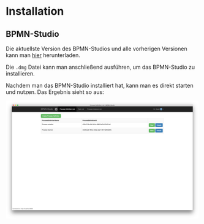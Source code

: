 # Installation

## BPMN-Studio

Die aktuellste Version des BPMN-Studios und alle vorherigen Versionen
kann man
[hier](https://github.com/process-engine/bpmn-studio/releases)
herunterladen.

Die `.dmg` Datei kann man anschließend ausführen, um das BPMN-Studio
zu installieren.

Nachdem man das BPMN-Studio installiert hat, kann man es direkt starten
und nutzen. Das Ergebnis sieht so aus:

![BPMN-Studio](images/bpmn-studio.png)
